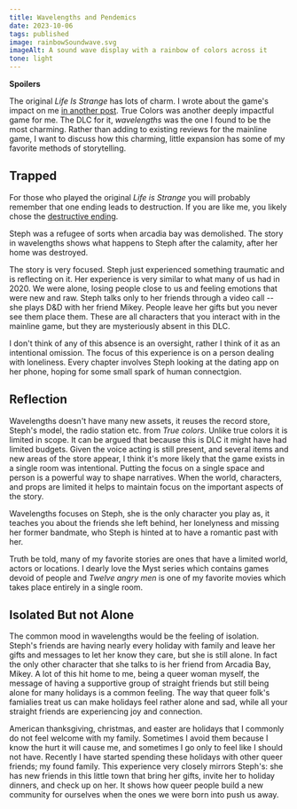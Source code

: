 ```yaml
---
title: Wavelengths and Pendemics
date: 2023-10-06
tags: published
image: rainbowSoundwave.svg
imageAlt: A sound wave display with a rainbow of colors across it
tone: light
---
```


**Spoilers**

The original *Life Is Strange* has lots of charm. I wrote about the game's impact on me [in another post](/artices/timetravel-and-cocoons).
True Colors was another deeply impactful game for me. The DLC for it, *wavelengths* was the one I found to be the most charming.
Rather than adding to existing reviews for the mainline game, I want to discuss how this charming, little expansion has some 
of my favorite methods of storytelling.

## Trapped

For those who played the original *Life is Strange* you will probably remember that one ending leads to destruction. If you are like me, you likely chose the [destructive ending](/articles/timetravel-and-cocoons/).

Steph was a refugee of sorts when arcadia bay was demolished. The story in wavelengths shows what happens to Steph after 
the calamity, after her home was destroyed. 

The story is very focused. Steph just experienced something traumatic and is reflecting on it. Her experience is very similar to what many of us had in 2020. We were alone, losing people close to us and feeling emotions that were new and raw. Steph talks only to her friends through a video call -- she plays D&D with her friend Mikey. People leave her gifts but you
never see them place them. These are all characters that you interact with in the mainline game, but they are mysteriously 
absent in this DLC. 

I don't think of any of this absence is an oversight, rather I think of it as an intentional omission. The focus of this experience is on a person dealing with loneliness. Every chapter involves Steph looking at the dating app on her phone, 
hoping for some small spark of human connectgion.

## Reflection

Wavelengths doesn't have many new assets, it reuses the record store, Steph's model, the radio station etc. from *True colors*.
Unlike true colors it is limited in scope. It can be argued that because this is DLC it might have had limited budgets. Given the 
voice acting is still present, and several items and new areas of the store appear, I think it's more likely that the game exists in
a single room was intentional. Putting the focus on a single space and person is a powerful way to shape narratives. When the world,
characters, and props are limited it helps to maintain focus on the important aspects of the story.

Wavelengths focuses on Steph, she is the only character you play as, it teaches you about the friends she left behind, her lonelyness
and missing her former bandmate, who Steph is hinted at to have a romantic past with her.

Truth be told, many of my favorite stories are ones that have a limited world, actors or locations. I dearly love the Myst series which 
contains games devoid of people and *Twelve angry men* is one of my favorite movies which takes place entirely in a single room. 

## Isolated But not Alone

The common mood in wavelengths would be the feeling of isolation. Steph's friends are having nearly every holiday with family and leave her gifts
and messages to let her know they care, but she is still alone. In fact the only other character that she talks to is her friend from Arcadia Bay, Mikey.
A lot of this hit home to me, being a queer woman myself, the message of having a supportive group of straight friends but still being alone for many 
holidays is a common feeling. The way that queer folk's famialies treat us can make holidays feel rather alone and sad, while all your straight friends
are experiencing joy and connection. 

American thanksgiving, christmas, and easter are holidays that I commonly do not feel welcome with my family. Sometimes I avoid them because I know
the hurt it will cause me, and sometimes I go only to feel like I should not have. Recently I have started spending these holidays with other 
queer friends; my found family. This experience very closely mirrors Steph's: she has new friends in this little town that bring her gifts, invite her 
to holiday dinners, and check up on her. It shows how queer people build a new community for ourselves when the ones we were born into push us away.